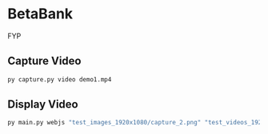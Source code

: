 # BetaBank
FYP

## Capture Video
```python
py capture.py video demo1.mp4
```

## Display Video
```python
py main.py webjs "test_images_1920x1080/capture_2.png" "test_videos_1920x1080/demo2.mp4"
```